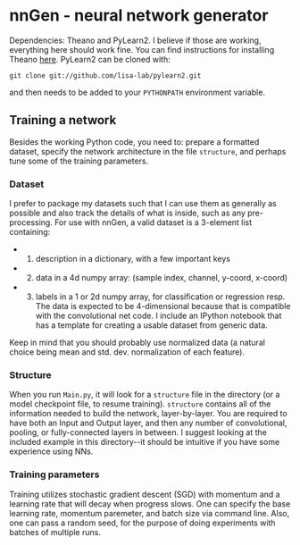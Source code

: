 nnGen - neural network generator
============

Dependencies:  Theano and PyLearn2. I believe if those are working, everything here should work fine. You can find instructions for installing Theano [here](http://deeplearning.net/software/theano/install.html). PyLearn2 can be cloned with:

```
git clone git://github.com/lisa-lab/pylearn2.git
```

and then needs to be added to your `PYTHONPATH` environment variable.

## Training a network

Besides the working Python code, you need to:  prepare a formatted dataset, specify the network architecture in the file `structure`, and perhaps tune some of the training parameters.

### Dataset

I prefer to package my datasets such that I can use them as generally as possible and also track the details of what is inside, such as any pre-processing. For use with nnGen, a valid dataset is a 3-element list containing:
* 1) description in a dictionary, with a few important keys
* 2) data in a 4d numpy array: (sample index, channel, y-coord, x-coord)
* 3) labels in a 1 or 2d numpy array, for classification or regression resp.
The data is expected to be 4-dimensional because that is compatible with the convolutional net code. I include an IPython notebook that has a template for creating a usable dataset from generic data.

Keep in mind that you should probably use normalized data (a natural choice being mean and std. dev. normalization of each feature).

### Structure

When you run `Main.py`, it will look for a `structure` file in the directory (or a model checkpoint file, to resume training). `structure` contains all of the information needed to build the network, layer-by-layer. You are required to have both an Input and Output layer, and then any number of convolutional, pooling, or fully-connected layers in between. I suggest looking at the included example in this directory--it should be intuitive if you have some experience using NNs.

### Training parameters

Training utilizes stochastic gradient descent (SGD) with momentum and a learning rate that will decay when progress slows. One can specify the base learning rate, momentum paremeter, and batch size via command line.  Also, one can pass a random seed, for the purpose of doing experiments with batches of multiple runs.
